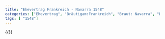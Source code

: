 ```yaml
---
title: "Ehevertrag Frankreich - Navarra 1548"
categories: ["Ehevertrag", "Bräutigam:Frankreich", "Braut: Navarra", "Eheschließung vollzogen?:Ja", "verschiedenkonfessionelle Ehe?:Nein", "Dynastie Bräutigam:Bourbon (Frankreich)", "Akteur Bräutigam:Bourbon (Frankreich)", "Akteur Braut:Albret", "Textbezug?:ja", "Ständisch?:nein", "Ratifikation?:nein", "Sonstiges?:nein", "Bräutigam:Frankreich", "Braut: Navarra"]
tags: [ "1548"]
---
```

<!--more-->
{{<v125>}}